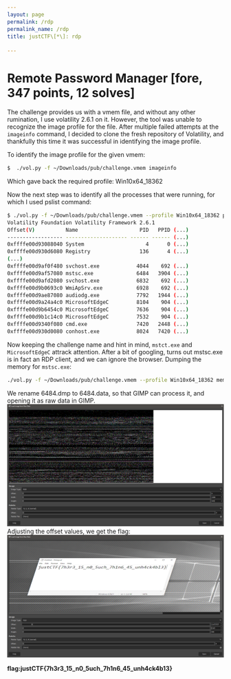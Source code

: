 ```yaml
---
layout: page
permalink: /rdp
permalink_name: /rdp
title: justCTF\[*\]: rdp

---
```

# Remote Password Manager \[fore, 347 points, 12 solves\]
The challenge provides us with a vmem file, and without any other rumination, I use volatility 2.6.1 on it. However, the tool was unable to recognize the image profile for the file.
After multiple failed attempts at the `imageinfo` command, I decided to clone the fresh repository of Volatility, and thankfully this time it was successful in identifying the image profile.

To identify the image profile for the given vmem:
```bash
$  ./vol.py -f ~/Downloads/pub/challenge.vmem imageinfo
```
Which gave back the required profile: Win10x64_18362

Now the next step was to identify all the processes that were running, for which I used pslist command:
```bash
$ ./vol.py -f ~/Downloads/pub/challenge.vmem --profile Win10x64_18362 pslist
Volatility Foundation Volatility Framework 2.6.1
Offset(V)          Name                    PID   PPID (...)
------------------ -------------------- ------ ------ (...)
0xffffe00d93088040 System                    4      0 (...)
0xffffe00d930d6080 Registry                136      4 (...)
(...)
0xffffe00d9af0f480 svchost.exe            4044    692 (...)
0xffffe00d9af57080 mstsc.exe              6484   3904 (...)
0xffffe00d9afd2080 svchost.exe            6832    692 (...)
0xffffe00d9b0693c0 WmiApSrv.exe           6928    692 (...)
0xffffe00d9ae87080 audiodg.exe            7792   1944 (...)
0xffffe00d9a24a4c0 MicrosoftEdgeC         8104    904 (...)
0xffffe00d9b6454c0 MicrosoftEdgeC         7636    904 (...)
0xffffe00d9b1c14c0 MicrosoftEdgeC         7532    904 (...)
0xffffe00d9340f080 cmd.exe                7420   2448 (...)
0xffffe00d930d0080 conhost.exe            8024   7420 (...)
```
Now keeping the challenge name and hint in mind, `mstct.exe` and `MicrosoftEdgeC` attrack attention. After a bit of googling, turns out mstsc.exe is in fact an RDP client,
and we can ignore the browser.
Dumping the memory for `mstsc.exe`:
```bash
./vol.py -f ~/Downloads/pub/challenge.vmem --profile Win10x64_18362 memdump -p 6484 --dump-dir dumpdir
```
We rename 6484.dmp to 6484.data, so that GIMP can process it, and opening it as raw data in GIMP.
<img src="assets/remote-password-manager-4.png" alt="hi" class="inline"/>
Adjusting the offset values, we get the flag:
<img src="assets/remote-password-manager-7.png" alt="hi" class="inline"/>


**flag:justCTF{7h3r3_15_n0_5uch_7h1n6_45_unh4ck4b13}**


